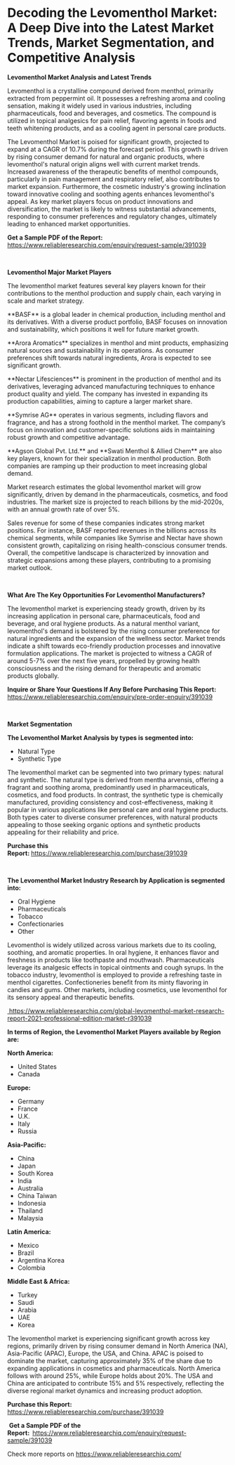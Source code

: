 <p><h1>Decoding the Levomenthol Market: A Deep Dive into the Latest Market Trends, Market Segmentation, and Competitive Analysis</h1></p><p><strong>Levomenthol Market Analysis and Latest Trends</strong></p>
<p><p>Levomenthol is a crystalline compound derived from menthol, primarily extracted from peppermint oil. It possesses a refreshing aroma and cooling sensation, making it widely used in various industries, including pharmaceuticals, food and beverages, and cosmetics. The compound is utilized in topical analgesics for pain relief, flavoring agents in foods and teeth whitening products, and as a cooling agent in personal care products.</p><p>The Levomenthol Market is poised for significant growth, projected to expand at a CAGR of 10.7% during the forecast period. This growth is driven by rising consumer demand for natural and organic products, where levomenthol's natural origin aligns well with current market trends. Increased awareness of the therapeutic benefits of menthol compounds, particularly in pain management and respiratory relief, also contributes to market expansion. Furthermore, the cosmetic industry's growing inclination toward innovative cooling and soothing agents enhances levomenthol's appeal. As key market players focus on product innovations and diversification, the market is likely to witness substantial advancements, responding to consumer preferences and regulatory changes, ultimately leading to enhanced market opportunities.</p></p>
<p><strong>Get a Sample PDF of the Report:&nbsp;</strong> <a href="https://www.reliableresearchiq.com/enquiry/request-sample/391039?utm_campaign=3132&utm_medium=2&utm_source=Github&utm_content=ia&utm_term=29032025&utm_id=levomenthol">https://www.reliableresearchiq.com/enquiry/request-sample/391039</a></p>
<p>&nbsp;</p>
<p><strong>Levomenthol Major Market Players</strong></p>
<p><p>The levomenthol market features several key players known for their contributions to the menthol production and supply chain, each varying in scale and market strategy. </p><p>**BASF** is a global leader in chemical production, including menthol and its derivatives. With a diverse product portfolio, BASF focuses on innovation and sustainability, which positions it well for future market growth. </p><p>**Arora Aromatics** specializes in menthol and mint products, emphasizing natural sources and sustainability in its operations. As consumer preferences shift towards natural ingredients, Arora is expected to see significant growth.</p><p>**Nectar Lifesciences** is prominent in the production of menthol and its derivatives, leveraging advanced manufacturing techniques to enhance product quality and yield. The company has invested in expanding its production capabilities, aiming to capture a larger market share.</p><p>**Symrise AG** operates in various segments, including flavors and fragrance, and has a strong foothold in the menthol market. The company’s focus on innovation and customer-specific solutions aids in maintaining robust growth and competitive advantage.</p><p>**Agson Global Pvt. Ltd.** and **Swati Menthol & Allied Chem** are also key players, known for their specialization in menthol production. Both companies are ramping up their production to meet increasing global demand.</p><p>Market research estimates the global levomenthol market will grow significantly, driven by demand in the pharmaceuticals, cosmetics, and food industries. The market size is projected to reach billions by the mid-2020s, with an annual growth rate of over 5%.</p><p>Sales revenue for some of these companies indicates strong market positions. For instance, BASF reported revenues in the billions across its chemical segments, while companies like Symrise and Nectar have shown consistent growth, capitalizing on rising health-conscious consumer trends. Overall, the competitive landscape is characterized by innovation and strategic expansions among these players, contributing to a promising market outlook.</p></p>
<p>&nbsp;</p>
<p><strong>What Are The Key Opportunities For Levomenthol Manufacturers?</strong></p>
<p><p>The levomenthol market is experiencing steady growth, driven by its increasing application in personal care, pharmaceuticals, food and beverage, and oral hygiene products. As a natural menthol variant, levomenthol's demand is bolstered by the rising consumer preference for natural ingredients and the expansion of the wellness sector. Market trends indicate a shift towards eco-friendly production processes and innovative formulation applications. The market is projected to witness a CAGR of around 5-7% over the next five years, propelled by growing health consciousness and the rising demand for therapeutic and aromatic products globally.</p></p>
<p><strong>Inquire or Share Your Questions If Any Before Purchasing This Report:</strong> <a href="https://www.reliableresearchiq.com/enquiry/pre-order-enquiry/391039?utm_campaign=3132&utm_medium=2&utm_source=Github&utm_content=ia&utm_term=29032025&utm_id=levomenthol">https://www.reliableresearchiq.com/enquiry/pre-order-enquiry/391039</a></p>
<p>&nbsp;</p>
<p><strong>Market Segmentation</strong></p>
<p><strong>The Levomenthol Market Analysis by types is segmented into:</strong></p>
<p><ul><li>Natural Type</li><li>Synthetic Type</li></ul></p>
<p><p>The levomenthol market can be segmented into two primary types: natural and synthetic. The natural type is derived from mentha arvensis, offering a fragrant and soothing aroma, predominantly used in pharmaceuticals, cosmetics, and food products. In contrast, the synthetic type is chemically manufactured, providing consistency and cost-effectiveness, making it popular in various applications like personal care and oral hygiene products. Both types cater to diverse consumer preferences, with natural products appealing to those seeking organic options and synthetic products appealing for their reliability and price.</p></p>
<p><strong>Purchase this Report:&nbsp;</strong><a href="https://www.reliableresearchiq.com/purchase/391039?utm_campaign=3132&utm_medium=2&utm_source=Github&utm_content=ia&utm_term=29032025&utm_id=levomenthol">https://www.reliableresearchiq.com/purchase/391039</a></p>
<p>&nbsp;</p>
<p><strong>The Levomenthol Market Industry Research by Application is segmented into:</strong></p>
<p><ul><li>Oral Hygiene</li><li>Pharmaceuticals</li><li>Tobacco</li><li>Confectionaries</li><li>Other</li></ul></p>
<p><p>Levomenthol is widely utilized across various markets due to its cooling, soothing, and aromatic properties. In oral hygiene, it enhances flavor and freshness in products like toothpaste and mouthwash. Pharmaceuticals leverage its analgesic effects in topical ointments and cough syrups. In the tobacco industry, levomenthol is employed to provide a refreshing taste in menthol cigarettes. Confectioneries benefit from its minty flavoring in candies and gums. Other markets, including cosmetics, use levomenthol for its sensory appeal and therapeutic benefits.</p></p>
<p><a href="https://www.reliableresearchiq.com/global-levomenthol-market-research-report-2021-professional-edition-market-r391039?utm_campaign=3132&utm_medium=2&utm_source=Github&utm_content=ia&utm_term=29032025&utm_id=levomenthol">&nbsp;https://www.reliableresearchiq.com/global-levomenthol-market-research-report-2021-professional-edition-market-r391039</a></p>
<p><strong>In terms of Region, the Levomenthol Market Players available by Region are:</strong></p>
<p>
    <p> <strong> North America: </strong>
        <ul>
            <li>United States</li>
            <li>Canada</li>
        </ul>
        </p> 
    <p> <strong> Europe: </strong>
        <ul>
            <li>Germany</li>
            <li>France</li>
            <li>U.K.</li>
            <li>Italy</li>
            <li>Russia</li>
        </ul>
        </p> 
    <p> <strong> Asia-Pacific: </strong>
        <ul>
            <li>China</li>
            <li>Japan</li>
            <li>South Korea</li>
            <li>India</li>
            <li>Australia</li>
            <li>China Taiwan</li>
            <li>Indonesia</li>
            <li>Thailand</li>
            <li>Malaysia</li>
        </ul>
        </p> 
    <p> <strong> Latin America: </strong>
        <ul>
            <li>Mexico</li>
            <li>Brazil</li>
            <li>Argentina Korea</li>
            <li>Colombia</li>
        </ul>
        </p> 
    <p> <strong> Middle East & Africa: </strong>
        <ul>
            <li>Turkey</li>
            <li>Saudi</li>
            <li>Arabia</li>
            <li>UAE</li>
            <li>Korea</li>
        </ul>
    </p>
    </p>
<p><p>The levomenthol market is experiencing significant growth across key regions, primarily driven by rising consumer demand in North America (NA), Asia-Pacific (APAC), Europe, the USA, and China. APAC is poised to dominate the market, capturing approximately 35% of the share due to expanding applications in cosmetics and pharmaceuticals. North America follows with around 25%, while Europe holds about 20%. The USA and China are anticipated to contribute 15% and 5% respectively, reflecting the diverse regional market dynamics and increasing product adoption.</p></p>
<p><strong>Purchase this Report: </strong><a href="https://www.reliableresearchiq.com/purchase/391039?utm_campaign=3132&utm_medium=2&utm_source=Github&utm_content=ia&utm_term=29032025&utm_id=levomenthol">https://www.reliableresearchiq.com/purchase/391039</a></p>
<p>&nbsp;<strong>Get a Sample PDF of the Report:&nbsp;&nbsp;</strong><a href="https://www.reliableresearchiq.com/enquiry/request-sample/391039?utm_campaign=3132&utm_medium=2&utm_source=Github&utm_content=ia&utm_term=29032025&utm_id=levomenthol">https://www.reliableresearchiq.com/enquiry/request-sample/391039</a></p>
<p><strong></strong></p>
<p>Check more reports on <a href="https://www.reliableresearchiq.com/?utm_campaign=3132&utm_medium=2&utm_source=Github&utm_content=ia&utm_term=29032025&utm_id=levomenthol">https://www.reliableresearchiq.com/</a></p>